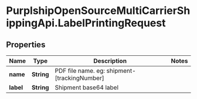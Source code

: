 # PurplshipOpenSourceMultiCarrierShippingApi.LabelPrintingRequest

## Properties
Name | Type | Description | Notes
------------ | ------------- | ------------- | -------------
**name** | **String** |  PDF file name.  eg: shipment-[trackingNumber]  | 
**label** | **String** | Shipment base64 label | 

